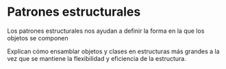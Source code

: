 # Patrones estructurales

Los patrones estructurales nos ayudan a definir la forma en la que los objetos se componen

Explican cómo ensamblar objetos y clases en estructuras más grandes a la vez que se mantiene la flexibilidad y eficiencia de la estructura.
